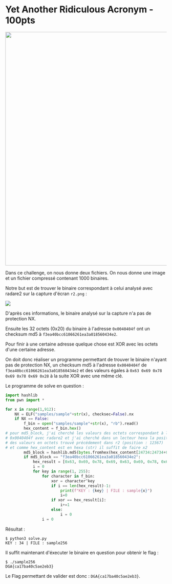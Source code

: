 # Yet Another Ridiculous Acronym - 100pts

<img src="https://i.imgur.com/hYAfA9u.png" title="" alt="" width="727">

Dans ce challenge, on nous donne deux fichiers. On nous donne une image et un fichier compressé contenant 1000 binaires.

Notre but est de trouver le binaire correspondant à celui analysé avec radare2 sur la capture d'écran `r2.png` :

![](https://i.imgur.com/l5ZYDRJ.png)

D'après ces informations, le binaire analysé sur la capture n'a pas de protection NX.

Ensuite les 32 octets (0x20) du binaire à l'adresse `0x0040404f` ont un checksum md5 à `f3ea40bcc61066261ea3a018560434e2`.

Pour finir à une certaine adresse quelque chose est XOR avec les octets d'une certaine adresse.

On doit donc réaliser un programme permettant de trouver le binaire n'ayant pas de protection NX, un checksum md5 à l'adresse `0x0040404f` de `f3ea40bcc61066261ea3a018560434e2` et des valeurs égales à ``0x63 0x69 0x78 0x69 0x78 0x69 0x28`` à la suite XOR avec une même clé.

Le programme de solve en question :

```python
import hashlib
from pwn import *

for x in range(1,912):
    NX = ELF("samples/sample"+str(x), checksec=False).nx
    if NX == False:
	    f_bin = open("samples/sample"+str(x), "rb").read()
	    hex_content = f_bin.hex()
# pour md5_block, j'ai cherché les valeurs des octets correspondant à l'adresse
# 0x0040404f avec radare2 et j'ai cherché dans un lecteur hexa la position 
# des valeurs en octets trouvé précédement dans r2 (position : 12367)
# et comme hex_content est en hexa (str) il suffit de faire x2
	    md5_block = hashlib.md5(bytes.fromhex(hex_content[24734:24734+0x20*2])).hexdigest()
	    if md5_block == "f3ea40bcc61066261ea3a018560434e2":
		    hex_result = [0x63, 0x69, 0x78, 0x69, 0x63, 0x69, 0x78, 0x69, 0x28]
		    i = 0
		    for key in range(1, 255):
		        for character in f_bin:
		            xor = character^key
		            if i == len(hex_result)-1:
		                print(f"KEY : {key} | FILE : sample{x}")
		                i=0
		            if xor == hex_result[i]:
		                i+=1
		            else:
		                i = 0
		        i = 0
```

Résultat :

```
$ python3 solve.py 
KEY : 34 | FILE : sample256
```

Il suffit maintenant d'éxecuter le binaire en question pour obtenir le flag :

```
$ ./sample256
DGA{ca17ba40c5ae2eb3}
```

Le Flag permettant de valider est donc : ``DGA{ca17ba40c5ae2eb3}``.
